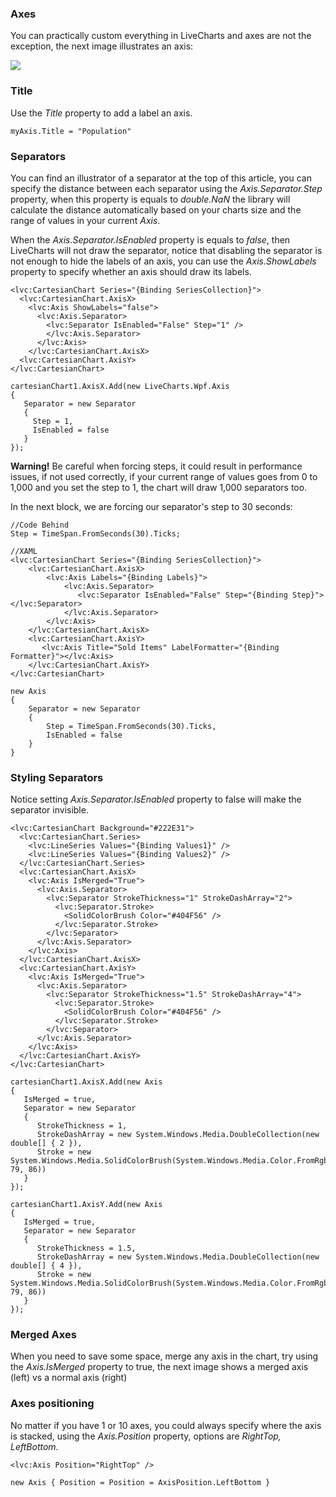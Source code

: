### Axes

You can practically custom everything in LiveCharts and axes are not the exception, the next image illustrates an axis:

![](https://raw.githubusercontent.com/Live-Charts/WebSiteDocs/master/v1/Resources/axis%20explain.jpg)

### Title

Use the _Title_ property to add a label an axis.

```
myAxis.Title = "Population"
```

### Separators

You can find an illustrator of a separator at the top of this article, you can specify the distance between each separator using the _Axis.Separator.Step_ property, when this property is equals to _double.NaN_ the library will calculate the distance automatically based on your charts size and the range of values in your current _Axis_.

When the _Axis.Separator.IsEnabled_ property is equals to _false_, then LiveCharts will not draw the separator, notice that disabling the separator is not enough to hide the labels of an axis, you can use the _Axis.ShowLabels_ property to specify whether an axis should draw its labels.

```{wpf||uwp}
<lvc:CartesianChart Series="{Binding SeriesCollection}">
  <lvc:CartesianChart.AxisX>
    <lvc:Axis ShowLabels="false">
      <lvc:Axis.Separator>
        <lvc:Separator IsEnabled="False" Step="1" />
        </lvc:Axis.Separator>
      </lvc:Axis>
    </lvc:CartesianChart.AxisX>
  <lvc:CartesianChart.AxisY>
</lvc:CartesianChart>
```

```{wf}
cartesianChart1.AxisX.Add(new LiveCharts.Wpf.Axis
{
   Separator = new Separator 
   {
     Step = 1,
     IsEnabled = false
   }
});
```

**Warning!** Be careful when forcing steps, it could result in performance issues, if not used correctly, if your current range of values goes from 0 to 1,000 and you set the step to 1, the chart will draw 1,000 separators too.

In the next block, we are forcing our separator's step to 30 seconds:

```{wpf||uwp}
//Code Behind
Step = TimeSpan.FromSeconds(30).Ticks;

//XAML
<lvc:CartesianChart Series="{Binding SeriesCollection}">
    <lvc:CartesianChart.AxisX>
        <lvc:Axis Labels="{Binding Labels}">
            <lvc:Axis.Separator>
               <lvc:Separator IsEnabled="False" Step="{Binding Step}"></lvc:Separator>
            </lvc:Axis.Separator>
        </lvc:Axis>
    </lvc:CartesianChart.AxisX>
    <lvc:CartesianChart.AxisY>
       <lvc:Axis Title="Sold Items" LabelFormatter="{Binding Formatter}"></lvc:Axis>
    </lvc:CartesianChart.AxisY>
</lvc:CartesianChart>
```

```{wf}
new Axis
{
    Separator = new Separator
    {
        Step = TimeSpan.FromSeconds(30).Ticks,
        IsEnabled = false
    }
}
```

### Styling Separators

Notice setting _Axis.Separator.IsEnabled_ property to false will make the separator invisible.

```{uwp||wpf}
<lvc:CartesianChart Background="#222E31">
  <lvc:CartesianChart.Series>
    <lvc:LineSeries Values="{Binding Values1}" />
    <lvc:LineSeries Values="{Binding Values2}" />
  </lvc:CartesianChart.Series>
  <lvc:CartesianChart.AxisX>
    <lvc:Axis IsMerged="True">
      <lvc:Axis.Separator>
        <lvc:Separator StrokeThickness="1" StrokeDashArray="2">
          <lvc:Separator.Stroke>
            <SolidColorBrush Color="#404F56" />
          </lvc:Separator.Stroke>
        </lvc:Separator>
      </lvc:Axis.Separator>
    </lvc:Axis>
  </lvc:CartesianChart.AxisX>
  <lvc:CartesianChart.AxisY>
    <lvc:Axis IsMerged="True">
      <lvc:Axis.Separator>
        <lvc:Separator StrokeThickness="1.5" StrokeDashArray="4">
          <lvc:Separator.Stroke>
            <SolidColorBrush Color="#404F56" />
          </lvc:Separator.Stroke>
        </lvc:Separator>
      </lvc:Axis.Separator>
    </lvc:Axis>
  </lvc:CartesianChart.AxisY>
</lvc:CartesianChart>
```

```{wf}
cartesianChart1.AxisX.Add(new Axis
{
   IsMerged = true,
   Separator = new Separator
   {
      StrokeThickness = 1,
      StrokeDashArray = new System.Windows.Media.DoubleCollection(new double[] { 2 }),
      Stroke = new System.Windows.Media.SolidColorBrush(System.Windows.Media.Color.FromRgb(64, 79, 86))
   }
});

cartesianChart1.AxisY.Add(new Axis
{
   IsMerged = true,
   Separator = new Separator
   {
      StrokeThickness = 1.5,
      StrokeDashArray = new System.Windows.Media.DoubleCollection(new double[] { 4 }),
      Stroke = new System.Windows.Media.SolidColorBrush(System.Windows.Media.Color.FromRgb(64, 79, 86))
   }
});
```

### Merged Axes

When you need to save some space, merge any axis in the chart, try using the _Axis.IsMerged_ property to true, the next image shows a merged axis (left) vs a normal axis (right)

### Axes positioning

No matter if you have 1 or 10 axes, you could always specify where the axis is stacked, using the _Axis.Position_ property, options are _RightTop, LeftBottom_.

```{wpf||uwp}
<lvc:Axis Position="RightTop" />
```

```{wf}
new Axis { Position = Position = AxisPosition.LeftBottom }
```